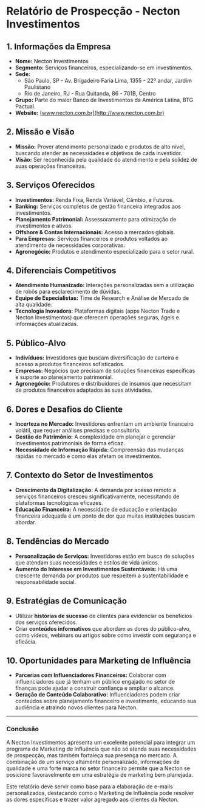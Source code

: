 # Relatório de Prospecção - Necton Investimentos

## 1. **Informações da Empresa**
- **Nome:** Necton Investimentos
- **Segmento:** Serviços financeiros, especializando-se em investimentos.
- **Sede:** 
  - São Paulo, SP - Av. Brigadeiro Faria Lima, 1355 - 22º andar, Jardim Paulistano
  - Rio de Janeiro, RJ - Rua Quitanda, 86 - 701B, Centro
- **Grupo:** Parte do maior Banco de Investimentos da América Latina, BTG Pactual.
- **Website:** [www.necton.com.br](http://www.necton.com.br)

## 2. **Missão e Visão**
- **Missão:** Prover atendimento personalizado e produtos de alto nível, buscando atender as necessidades e objetivos de cada investidor.
- **Visão:** Ser reconhecida pela qualidade do atendimento e pela solidez de suas operações financeiras.

## 3. **Serviços Oferecidos**
- **Investimentos:** Renda Fixa, Renda Variável, Câmbio, e Futuros.
- **Banking:** Serviços completos de gestão financeira integrados aos investimentos.
- **Planejamento Patrimonial:** Assessoramento para otimização de investimentos e ativos.
- **Offshore & Contas Internacionais:** Acesso a mercados globais.
- **Para Empresas:** Serviços financeiros e produtos voltados ao atendimento de necessidades corporativas.
- **Agronegócio:** Produtos e atendimento especializado para o setor rural.

## 4. **Diferenciais Competitivos**
- **Atendimento Humanizado:** Interações personalizadas sem a utilização de robôs para esclarecimento de dúvidas.
- **Equipe de Especialistas:** Time de Research e Análise de Mercado de alta qualidade.
- **Tecnologia Inovadora:** Plataformas digitais (apps Necton Trade e Necton Investimentos) que oferecem operações seguras, ágeis e informações atualizadas.

## 5. **Público-Alvo**
- **Indivíduos:** Investidores que buscam diversificação de carteira e acesso a produtos financeiros sofisticados.
- **Empresas:** Negócios que precisam de soluções financeiras específicas e suporte ao planejamento patrimonial.
- **Agronegócio:** Produtores e distribuidores de insumos que necessitam de produtos financeiros adaptados às suas atividades.

## 6. **Dores e Desafios do Cliente**
- **Incerteza no Mercado:** Investidores enfrentam um ambiente financeiro volátil, que requer análises precisas e consultoria.
- **Gestão do Patrimônio:** A complexidade em planejar e gerenciar investimentos patrimoniais de forma eficaz.
- **Necessidade de Informação Rápida:** Compreensão das mudanças rápidas no mercado e como elas afetam os investimentos.

## 7. **Contexto do Setor de Investimentos**
- **Crescimento da Digitalização:** A demanda por acesso remoto a serviços financeiros cresceu significativamente, necessitando de plataformas tecnológicas eficazes.
- **Educação Financeira:** A necessidade de educação e orientação financeira adequada é um ponto de dor que muitas instituições buscam abordar.

## 8. **Tendências do Mercado**
- **Personalização de Serviços:** Investidores estão em busca de soluções que atendam suas necessidades e estilos de vida únicos.
- **Aumento do Interesse em Investimentos Sustentáveis:** Há uma crescente demanda por produtos que respeitem a sustentabilidade e responsabilidade social.

## 9. **Estratégias de Comunicação**
- Utilizar **histórias de sucesso** de clientes para evidenciar os benefícios dos serviços oferecidos.
- Criar **conteúdos informativos** que abordam as dores do público-alvo, como vídeos, webinars ou artigos sobre como investir com segurança e eficácia.

## 10. **Oportunidades para Marketing de Influência**
- **Parcerias com Influenciadores Financeiros:** Colaborar com influenciadores que já tenham um público engajado no setor de finanças pode ajudar a construir confiança e ampliar o alcance.
- **Geração de Conteúdo Colaborativo:** Influenciadores podem criar conteúdos sobre planejamento financeiro e investimento, educando sua audiência e atraindo novos clientes para Necton.

---

### Conclusão
A Necton Investimentos apresenta um excelente potencial para integrar um programa de Marketing de Influência que não só atenda suas necessidades de prospecção, mas também fortaleça sua presença no mercado. A combinação de um serviço altamente personalizado, informações de qualidade e uma forte marca no setor financeiro permite que a Necton se posicione favoravelmente em uma estratégia de marketing bem planejada. 

Este relatório deve servir como base para a elaboração de e-mails personalizados, destacando como o Marketing de Influência pode resolver as dores específicas e trazer valor agregado aos clientes da Necton.